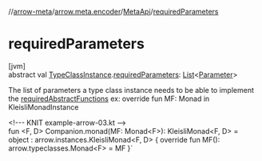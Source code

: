 //[arrow-meta](../../../index.md)/[arrow.meta.encoder](../index.md)/[MetaApi](index.md)/[requiredParameters](required-parameters.md)

# requiredParameters

[jvm]\
abstract val [TypeClassInstance](../-type-class-instance/index.md).[requiredParameters](required-parameters.md): [List](https://kotlinlang.org/api/latest/jvm/stdlib/kotlin.collections/-list/index.html)&lt;[Parameter](../../arrow.meta.ast/-parameter/index.md)&gt;

The list of parameters a type class instance needs to be able to implement the [requiredAbstractFunctions](required-abstract-functions.md) ex: override fun MF: Monad<F> in KleisliMonadInstance

&lt;!--- KNIT example-arrow-03.kt --&gt;\
fun &lt;F, D&gt; Companion.monad(MF: Monad&lt;F&gt;): KleisliMonad&lt;F, D&gt; =\
  object : arrow.instances.KleisliMonad&lt;F, D&gt; { override fun MF(): arrow.typeclasses.Monad&lt;F&gt; = MF }`<!--- KNIT example-arrow-04.kt -->
